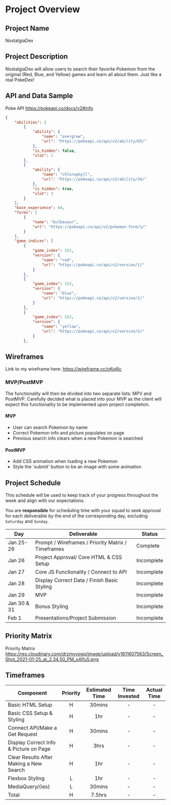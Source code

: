 # Project Overview

## Project Name
NostalgiaDex

## Project Description
NostalgiaDex will allow users to search their favorite Pokemon from the original (Red, Blue, and Yellow) games and learn all about them. Just like a real PokeDex!

## API and Data Sample

Poke API https://pokeapi.co/docs/v2#info

```json
{
    "abilities": [
        {
            "ability": {
                "name": "overgrow",
                "url": "https://pokeapi.co/api/v2/ability/65/"
            },
            "is_hidden": false,
            "slot": 1
        },
        {
            "ability": {
                "name": "chlorophyll",
                "url": "https://pokeapi.co/api/v2/ability/34/"
            },
            "is_hidden": true,
            "slot": 3
        }
    ],
    "base_experience": 64,
    "forms": [
        {
            "name": "bulbasaur",
            "url": "https://pokeapi.co/api/v2/pokemon-form/1/"
        }
    ],
    "game_indices": [
        {
            "game_index": 153,
            "version": {
                "name": "red",
                "url": "https://pokeapi.co/api/v2/version/1/"
            }
        },
        {
            "game_index": 153,
            "version": {
                "name": "blue",
                "url": "https://pokeapi.co/api/v2/version/2/"
            }
        },
        {
            "game_index": 153,
            "version": {
                "name": "yellow",
                "url": "https://pokeapi.co/api/v2/version/3/"
            }
        },
```

## Wireframes

Link to my wireframe here: https://wireframe.cc/oKoj6c

### MVP/PostMVP

The functionality will then be divided into two separate lists: MPV and PostMVP.  Carefully decided what is placed into your MVP as the client will expect this functionality to be implemented upon project completion.  

#### MVP 

- User can search Pokemon by name
- Correct Pokemon info and picture populates on page
- Previous search info clears when a new Pokemon is searched

#### PostMVP  

- Add CSS animation when loading a new Pokemon
- Style the 'submit' button to be an image with some animation

## Project Schedule

This schedule will be used to keep track of your progress throughout the week and align with our expectations.  

You are **responsible** for scheduling time with your squad to seek approval for each deliverable by the end of the corresponding day, excluding `Saturday` and `Sunday`.

|  Day | Deliverable | Status
|---|---| ---|
|Jan 25-26| Prompt / Wireframes / Priority Matrix / Timeframes | Complete
|Jan 26| Project Approval/ Core HTML & CSS Setup | Incomplete
|Jan 27| Core JS Functionality / Connect to API  | Incomplete
|Jan 28| Display Correct Data / Finish Basic Styling | Incomplete
|Jan 29| MVP | Incomplete
|Jan 30 & 31| Bonus Styling | Incomplete
|Feb 1| Presentations/Project Submission | Incomplete

## Priority Matrix

Priority Matrix https://res.cloudinary.com/drzmvvogq/image/upload/v1611607563/Screen_Shot_2021-01-25_at_2.34.50_PM_s4tfu5.png

## Timeframes


| Component | Priority | Estimated Time | Time Invested | Actual Time |
| --- | :---: |  :---: | :---: | :---: |
| Basic HTML Setup | H | 30mins| - | - |
| Basic CSS Setup & Styling | H | 1hr| - | - |
| Connect API/Make a Get Request | H | 30mins| - | - |
| Display Correct Info & Picture on Page | H | 3hrs| - | - |
| Clear Results After Making a New Search | H | 1hr| - | - |
| Flexbox Styling | L | 1hr| - | - |
| MediaQuery/(ies) | L | 30mins| - | - |
| Total | H | 7.5hrs| - | - |

